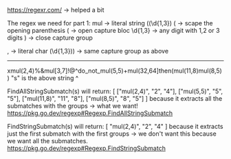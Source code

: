 https://regexr.com/ -> helped a bit

The regex we need for part 1:
mul -> literal string
\((\d{1,3})
	\( -> scape the opening parenthesis
	( -> open capture bloc
	\d{1,3} -> any digit with 1,2 or 3 digits
	) -> close capture group

, -> literal char
(\d{1,3})\) -> same capture group as above

----------------------------------------------------------------------------------
xmul(2,4)%&mul[3,7]!@^do_not_mul(5,5)+mul(32,64]then(mul(11,8)mul(8,5))
"s" is the above string ^

FindAllStringSubmatch(s) will return:
[
    ["mul(2,4)", "2", "4"],
    ["mul(5,5)", "5", "5"],
    ["mul(11,8)", "11", "8"],
    ["mul(8,5)", "8", "5"]
]
because it extracts all the submatches with the groups -> what we want!
https://pkg.go.dev/regexp#Regexp.FindAllStringSubmatch


FindStringSubmatch(s) will return:
[
    "mul(2,4)",
    "2",
    "4"
]
because it extracts just the first submatch with the first groups -> we don't want this because we want all the submatches.
https://pkg.go.dev/regexp#Regexp.FindStringSubmatch
